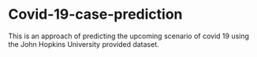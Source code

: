 # Covid-19-case-prediction

This is an approach of predicting the upcoming scenario of covid 19 using the John Hopkins University provided dataset.
